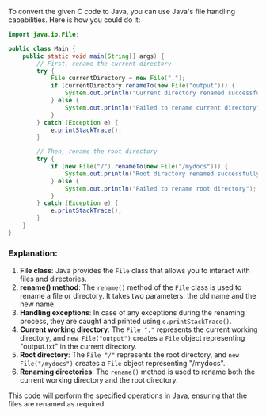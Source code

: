 To convert the given C code to Java, you can use Java's file handling capabilities. Here is how you could do it:

```java
import java.io.File;

public class Main {
    public static void main(String[] args) {
        // First, rename the current directory
        try {
            File currentDirectory = new File(".");
            if (currentDirectory.renameTo(new File("output"))) {
                System.out.println("Current directory renamed successfully");
            } else {
                System.out.println("Failed to rename current directory");
            }
        } catch (Exception e) {
            e.printStackTrace();
        }

        // Then, rename the root directory
        try {
            if (new File("/").renameTo(new File("/mydocs"))) {
                System.out.println("Root directory renamed successfully");
            } else {
                System.out.println("Failed to rename root directory");
            }
        } catch (Exception e) {
            e.printStackTrace();
        }
    }
}
```

### Explanation:
1. **File class**: Java provides the `File` class that allows you to interact with files and directories.
2. **rename() method**: The `rename()` method of the `File` class is used to rename a file or directory. It takes two parameters: the old name and the new name.
3. **Handling exceptions**: In case of any exceptions during the renaming process, they are caught and printed using `e.printStackTrace()`.
4. **Current working directory**: The `File "."` represents the current working directory, and `new File("output")` creates a `File` object representing "output.txt" in the current directory.
5. **Root directory**: The `File "/"` represents the root directory, and `new File("/mydocs")` creates a `File` object representing "/mydocs".
6. **Renaming directories**: The `rename()` method is used to rename both the current working directory and the root directory.

This code will perform the specified operations in Java, ensuring that the files are renamed as required.
